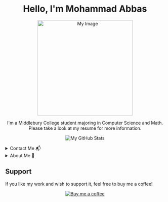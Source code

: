 <h1 align="center">Hello, I'm Mohammad Abbas</h1>
<p align="center">
  <img src="https://drive.google.com/uc?export=view&id=10sRc2OBvElPP9nH16xxo_p1i3Yi_deMP" alt="My Image" width="300"/>
</p>
<p align="center">I'm a Middlebury College student majoring in Computer Science and Math. Please take a look at my resume for more information.</p>



<p align="center">
  <img src="https://github-readme-stats.vercel.app/api?username=yourusername&show_icons=true" alt="My GitHub Stats"/>
</p>

<details>
<summary>Contact Me 📬</summary>
Here's where you can find my contact information and reach out to me:
- Email: your-email@example.com
- LinkedIn: [Your LinkedIn](your-linkedin-url)
</details>

<details>
<summary>About Me 👤</summary>
I am passionate about technology and mathematics, continually seeking to combine these disciplines to solve complex problems and innovate. Learn more about my projects and interests here.
</details>

Support
-------
If you like my work and wish to support it, feel free to buy me a coffee!

<p align="center">
  <a href="Your_BuyMeACoffee_Link">
    <img src="https://www.buymeacoffee.com/assets/img/custom_images/orange_img.png" alt="Buy me a coffee"/>
  </a>
</p>
